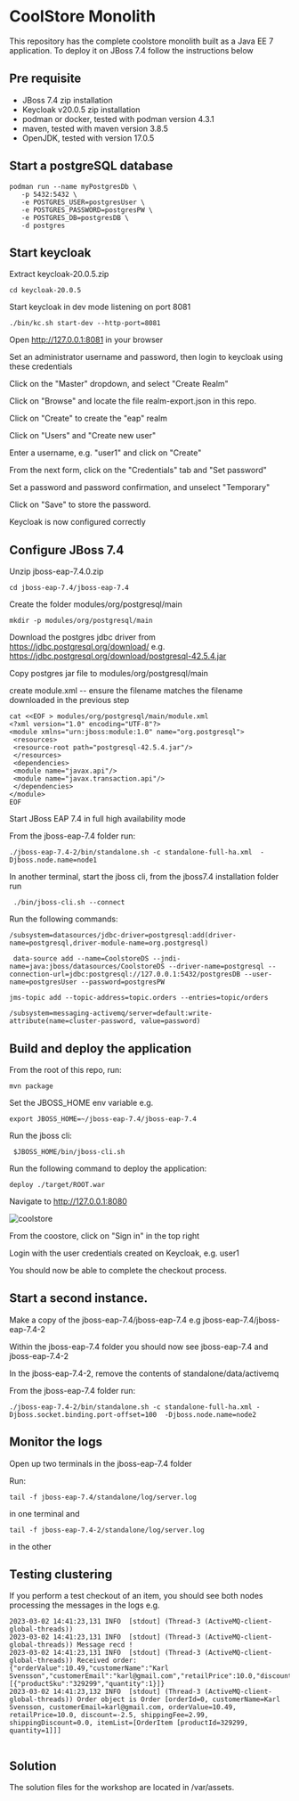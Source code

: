 # CoolStore Monolith

This repository has the complete coolstore monolith built as a Java EE 7 application. To deploy it on JBoss 7.4 follow the instructions below


## Pre requisite

* JBoss 7.4 zip installation
* Keycloak v20.0.5 zip installation
* podman or docker, tested with podman version 4.3.1
* maven, tested with maven version 3.8.5
* OpenJDK, tested with version 17.0.5

## Start a postgreSQL database

```
podman run --name myPostgresDb \
   -p 5432:5432 \
   -e POSTGRES_USER=postgresUser \
   -e POSTGRES_PASSWORD=postgresPW \
   -e POSTGRES_DB=postgresDB \
   -d postgres
```

## Start keycloak

Extract keycloak-20.0.5.zip

```cd keycloak-20.0.5```

Start keycloak in dev mode listening on port 8081

``` ./bin/kc.sh start-dev --http-port=8081 ```

Open http://127.0.0.1:8081 in your browser


Set an administrator username and password, then login to keycloak using these credentials

Click on the "Master" dropdown, and select "Create Realm"

Click on "Browse" and locate the file realm-export.json in this repo.

Click on "Create" to create the "eap" realm

Click on "Users" and "Create new user"

Enter a username, e.g. "user1" and click on "Create"

From the next form, click on the "Credentials" tab and "Set password"

Set a password and password confirmation, and unselect "Temporary"

Click on "Save" to store the password.

Keycloak is now configured correctly

## Configure JBoss 7.4

Unzip jboss-eap-7.4.0.zip

``` cd jboss-eap-7.4/jboss-eap-7.4 ```

Create the folder modules/org/postgresql/main

``` mkdir -p modules/org/postgresql/main ```


Download the postgres jdbc driver from https://jdbc.postgresql.org/download/  e.g. https://jdbc.postgresql.org/download/postgresql-42.5.4.jar

 Copy postgres jar file to modules/org/postgresql/main

create module.xml  -- ensure the filename matches the filename downloaded in the previous step

```
cat <<EOF > modules/org/postgresql/main/module.xml
<?xml version="1.0" encoding="UTF-8"?>
<module xmlns="urn:jboss:module:1.0" name="org.postgresql">
 <resources>
 <resource-root path="postgresql-42.5.4.jar"/>
 </resources>
 <dependencies>
 <module name="javax.api"/>
 <module name="javax.transaction.api"/>
 </dependencies>
</module>
EOF
```


Start JBoss EAP 7.4 in full high availability mode

From the jboss-eap-7.4 folder run:

```./jboss-eap-7.4-2/bin/standalone.sh -c standalone-full-ha.xml  -Djboss.node.name=node1 ```

In another terminal, start the jboss cli, from the jboss7.4 installation folder run 

```  ./bin/jboss-cli.sh --connect ```

Run the following commands:

```
/subsystem=datasources/jdbc-driver=postgresql:add(driver-name=postgresql,driver-module-name=org.postgresql)
```

```
 data-source add --name=CoolstoreDS --jndi-name=java:jboss/datasources/CoolstoreDS --driver-name=postgresql --connection-url=jdbc:postgresql://127.0.0.1:5432/postgresDB --user-name=postgresUser --password=postgresPW
 ```

```
jms-topic add --topic-address=topic.orders --entries=topic/orders

/subsystem=messaging-activemq/server=default:write-attribute(name=cluster-password, value=password)
```

## Build and deploy the application

From the root of this repo, run: 

`mvn package`

Set the JBOSS_HOME env variable e.g. 

`export JBOSS_HOME=~/jboss-eap-7.4/jboss-eap-7.4`

Run the jboss cli: 

` $JBOSS_HOME/bin/jboss-cli.sh`

Run the following command to deploy the application:

 `deploy ./target/ROOT.war`

Navigate to http://127.0.0.1:8080

![coolstore](assets/coolstore.png "coolstore")

From the coostore, click on "Sign in" in the top right

Login with the user credentials created on Keycloak, e.g. user1

You should now be able to complete the checkout process.

## Start a second instance.

Make a copy of the jboss-eap-7.4/jboss-eap-7.4 e.g jboss-eap-7.4/jboss-eap-7.4-2

Within the jboss-eap-7.4 folder you should now see jboss-eap-7.4 and jboss-eap-7.4-2

In the jboss-eap-7.4-2, remove the contents of standalone/data/activemq

From the jboss-eap-7.4 folder run:

`./jboss-eap-7.4-2/bin/standalone.sh -c standalone-full-ha.xml -Djboss.socket.binding.port-offset=100  -Djboss.node.name=node2`

## Monitor the logs

Open up two terminals in the jboss-eap-7.4 folder

Run:

`tail -f jboss-eap-7.4/standalone/log/server.log` 

in one terminal and 

`tail -f jboss-eap-7.4-2/standalone/log/server.log` 

in the other

## Testing clustering

If you perform a test checkout of an item, you should see both nodes processing the messages in the logs e.g.

```
2023-03-02 14:41:23,131 INFO  [stdout] (Thread-3 (ActiveMQ-client-global-threads)) 
2023-03-02 14:41:23,131 INFO  [stdout] (Thread-3 (ActiveMQ-client-global-threads)) Message recd !
2023-03-02 14:41:23,131 INFO  [stdout] (Thread-3 (ActiveMQ-client-global-threads)) Received order: {"orderValue":10.49,"customerName":"Karl Svensson","customerEmail":"karl@gmail.com","retailPrice":10.0,"discount":-2.5,"shippingFee":2.99,"shippingDiscount":0.0,"items":[{"productSku":"329299","quantity":1}]}
2023-03-02 14:41:23,132 INFO  [stdout] (Thread-3 (ActiveMQ-client-global-threads)) Order object is Order [orderId=0, customerName=Karl Svensson, customerEmail=karl@gmail.com, orderValue=10.49, retailPrice=10.0, discount=-2.5, shippingFee=2.99, shippingDiscount=0.0, itemList=[OrderItem [productId=329299, quantity=1]]]


```


## Solution

The solution files for the workshop are located in /var/assets.


